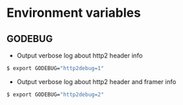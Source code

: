 # Environment variables

## GODEBUG

* Output verbose log about http2 header info

```bash
$ export GODEBUG="http2debug=1"
```

* Output verbose log about http2 header and framer info

```bash
$ export GODEBUG="http2debug=2"
```
